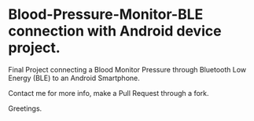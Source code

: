 # Blood-Pressure-Monitor-BLE connection with Android device project.
Final Project connecting a Blood Monitor Pressure through Bluetooth Low Energy (BLE) to an Android Smartphone.

Contact me for more info, make a Pull Request through a fork.

Greetings.
